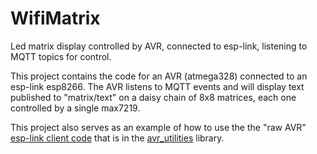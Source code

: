 # WifiMatrix
Led matrix display controlled by AVR, connected to esp-link, listening to MQTT topics for control.

This project contains the code for an AVR (atmega328) connected to an esp-link esp8266. The 
AVR listens to MQTT events and will display text published to "matrix/text" on a daisy chain of
8x8 matrices, each one controlled by a single max7219.

This project also serves as an example of how to use the the "raw AVR" [esp-link client code](https://github.com/DannyHavenith/avr_utilities/tree/master/avr_utilities/esp-link) that
is in the [avr_utilities](https://github.com/DannyHavenith/avr_utilities) library.

